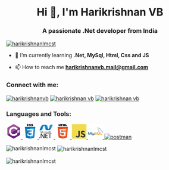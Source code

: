 <h1 align="center">Hi 👋, I'm Harikrishnan VB</h1>
<h3 align="center">A passionate .Net developer from India</h3>

<p align="left"> <a href="https://github.com/ryo-ma/github-profile-trophy"><img src="https://github-profile-trophy.vercel.app/?username=harikrishnanlmcst" alt="harikrishnanlmcst" /></a> </p>

- 🌱 I’m currently learning **.Net, MySql, Html, Css and JS**

- 📫 How to reach me **harikrishnanvb.mail@gmail.com**

<h3 align="left">Connect with me:</h3>
<p align="left">
<a href="https://linkedin.com/in/harikrishnanvb" target="blank"><img align="center" src="https://raw.githubusercontent.com/rahuldkjain/github-profile-readme-generator/master/src/images/icons/Social/linked-in-alt.svg" alt="harikrishnanvb" height="30" width="40" /></a>
<a href="https://fb.com/harikrishnan vb" target="blank"><img align="center" src="https://raw.githubusercontent.com/rahuldkjain/github-profile-readme-generator/master/src/images/icons/Social/facebook.svg" alt="harikrishnan vb" height="30" width="40" /></a>
<a href="https://instagram.com/harikrishnan vb" target="blank"><img align="center" src="https://raw.githubusercontent.com/rahuldkjain/github-profile-readme-generator/master/src/images/icons/Social/instagram.svg" alt="harikrishnan vb" height="30" width="40" /></a>
</p>

<h3 align="left">Languages and Tools:</h3>
<p align="left"> <a href="https://www.w3schools.com/cs/" target="_blank" rel="noreferrer"> <img src="https://raw.githubusercontent.com/devicons/devicon/master/icons/csharp/csharp-original.svg" alt="csharp" width="40" height="40"/> </a> <a href="https://www.w3schools.com/css/" target="_blank" rel="noreferrer"> <img src="https://raw.githubusercontent.com/devicons/devicon/master/icons/css3/css3-original-wordmark.svg" alt="css3" width="40" height="40"/> </a> <a href="https://dotnet.microsoft.com/" target="_blank" rel="noreferrer"> <img src="https://raw.githubusercontent.com/devicons/devicon/master/icons/dot-net/dot-net-original-wordmark.svg" alt="dotnet" width="40" height="40"/> </a> <a href="https://www.w3.org/html/" target="_blank" rel="noreferrer"> <img src="https://raw.githubusercontent.com/devicons/devicon/master/icons/html5/html5-original-wordmark.svg" alt="html5" width="40" height="40"/> </a> <a href="https://developer.mozilla.org/en-US/docs/Web/JavaScript" target="_blank" rel="noreferrer"> <img src="https://raw.githubusercontent.com/devicons/devicon/master/icons/javascript/javascript-original.svg" alt="javascript" width="40" height="40"/> </a> <a href="https://www.mysql.com/" target="_blank" rel="noreferrer"> <img src="https://raw.githubusercontent.com/devicons/devicon/master/icons/mysql/mysql-original-wordmark.svg" alt="mysql" width="40" height="40"/> </a> <a href="https://postman.com" target="_blank" rel="noreferrer"> <img src="https://www.vectorlogo.zone/logos/getpostman/getpostman-icon.svg" alt="postman" width="40" height="40"/> </a> </p>

<p><img align="left" src="https://github-readme-stats.vercel.app/api/top-langs?username=harikrishnanlmcst&show_icons=true&locale=en&layout=compact" alt="harikrishnanlmcst" /></p>

<p>&nbsp;<img align="center" src="https://github-readme-stats.vercel.app/api?username=harikrishnanlmcst&show_icons=true&locale=en" alt="harikrishnanlmcst" /></p>

<p><img align="center" src="https://github-readme-streak-stats.herokuapp.com/?user=harikrishnanlmcst&" alt="harikrishnanlmcst" /></p>
